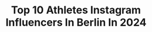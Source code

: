 ---
title: Top 10 Athletes Instagram Influencers In Berlin In 2024
description: >-
  Find top athletes Instagram influencers in Berlin in 2024. Most popular hashtags: #athlete #berlin #training #olympics.
platform: Instagram
hits: 54
text_top: See the best Instagram profiles on inBeat.
text_bottom: Our search engine holds 54 Instagram influencers like this in Berlin, Germany for you to work with.
profiles:
  - username: "bgirljilou"
    fullname: >-
      Jilou
    bio: >-
      @nike sponsored athlete 2x 🥉World championships ‘21 ‘19 2x 🥇Red Bull BC One 🇩🇪 ‘23 ‘21 2x 🥇German champ ‘23 ‘21 Nike WAYWO x Jilou
    location: "Germany"
    followers: 102824
    engagement: 265
    commentsToLikes: 0.022115
    id: ck138e9lnftb40i19fj56b7fi
    verified: false
    hashtags: "#dancer, #bgirl, #dedication, #jilou"
  - username: "eric.muehle"
    fullname: >-
      sports photographer for life
    bio: >-
      ✖️𝐥𝐢𝐟𝐞 𝐚𝐭 𝟏/𝟏𝟎𝟎𝟎𝐭𝐡 𝐨𝐟 𝐚 𝐬𝐞𝐜𝐨𝐧𝐝 ✖️𝐟𝐫𝐞𝐞𝐥𝐚𝐧𝐜𝐞𝐫 𝐟𝐨𝐫 @gettysport ✖️𝐚𝐦𝐛𝐚𝐬𝐬𝐚𝐝𝐨𝐫 @affenhand ✖️𝐚𝐰𝐚𝐫𝐝 𝐰𝐢𝐧𝐧𝐞𝐫 ✖️𝐞𝐱 𝐛𝐚𝐥𝐥𝐞𝐫🏈 ✖️𝐢𝐧 𝐥𝐨𝐯𝐞 𝐰𝐢𝐭𝐡 @maryxloves ✖️𝐛𝐞𝐫𝐥𝐢𝐧
    location: "Germany"
    followers: 9152
    engagement: 572
    commentsToLikes: 0.038466
    id: ckaowsgw9a8zr0i78jelzi1st
    verified: false
    hashtags: "#gymnastics, #corona, #fitfamgermany, #running"
  - username: "sandra_ittlinger"
    fullname: >-
      Sandra Ittlinger
    bio: >-
      🏐 Beach Volleyball Athlete for Team GER @behrensittlinger 👩🏼‍🎓 Psychology Graduate 📍 Berlin / The Hague
    location: "Germany"
    followers: 17763
    engagement: 1081
    commentsToLikes: 0.017692
    id: ck5hrge7duu5a0i11tnshfc30
    verified: true
    hashtags: "#beachvolleyball, #team, #summer, #tournament"
  - username: "yul_oeltze"
    fullname: >-
      ⓎⓊⓁ ⓄⒺⓁⓉⓏⒺ
    bio: >-
      2x European Champion 🥇🥇 2x World Champion 🥇🥇 @foodspring -15% —> yulFSG @gymshark link below ♥️Magdeburg💚
    location: "Germany"
    followers: 32776
    engagement: 738
    commentsToLikes: 0.007734
    id: ck5chndxar3o80i113smsylgm
    verified: false
    hashtags: "#sport, #couplegoals, #training, #foodspring"
  - username: "elena_krawzow"
    fullname: >-
      Elena Krawzow
    bio: >-
      #teamkrawzow 💼 management: info@hd-swim.de 🏊🏼‍♀️ paralympic swimmer 🌍 world champion & world record holder 🇩🇪 berliner schwimmteam
    location: "Germany"
    followers: 32541
    engagement: 345
    commentsToLikes: 0.032210
    id: ck6tnfiah9qih0j71n6cqcu46
    verified: false
    hashtags: "#athlete, #trainingcamp, #trainingslager, #swimmergirl"
  - username: "__julianweber__"
    fullname: >-
      Julian Weber
    bio: >-
      Olympic finalist - Rio 2016 JAVELIN THROW 🏋🏼‍♂️26 y/o 📍Berlin/Potsdam/Mainz Team @gradeonenutrition Rabatt Code: julian20
    location: "Germany"
    followers: 10370
    engagement: 953
    commentsToLikes: 0.006620
    id: ck6twmxgfsxcy0j71lti097g9
    verified: false
    hashtags: "#roadtotokyo, #workout, #support, #allin"
  - username: "lisakwayie"
    fullname: >-
      Lisa Marie Kwayie🕊
    bio: >-
      berlin| german sprinter| @adidas_de athlete great things never came from comfort zones
    location: "Germany"
    followers: 11320
    engagement: 1354
    commentsToLikes: 0.022348
    id: ck0u94i3e8ysw0i19uqfz4v8o
    verified: false
    hashtags: "#teamlisa, #roadtotokyo, #tokyo2020ne, #adidas"
  - username: "kevin_kuske"
    fullname: >-
      KEᐯIᑎ KᑌᔕKE
    bio: >-
      TᖇᗩIᑎEᖇ 🏋🏽 ᗩTᕼᒪETIᑕ ᑕOᗩᑕᕼ ᗷOᗷᔕᑭOᖇT 🏃🏽🇩🇪 🥇4 x ᏫᒪᎩᗰᑭiᑕ ᑕᕼᗩᗰᑭισᑎ 🥈2 x ᏫᒪᎩᗰᑭiᑕ ᗰᏋᎴᎯᒪ 🏆7 x ᗯOᖇᒪᗪ ᑕᕼᗩᗰᑭIOᑎ 🔥ᐯ OᒪYᗰᑭIᑕ GᗩᗰEᔕ🌿 💊 ᖇEᗩᒪ ᔕᑌᑭᑭᔕ ᗯIᑎᑎEᖇᔕᖴOOᗪ 🔒👨‍👩‍👦
    location: "Germany"
    followers: 14215
    engagement: 407
    commentsToLikes: 0.000638
    id: ck5hclmdmipgx0i111kio4m57
    verified: true
    hashtags: "#olympicchampion, #olympia, #oly, #olylegend"
  - username: "fotorunners.es"
    fullname: >-
      Fotorunners
    bio: >-
      📸 sport photographer World Athletics Photograph of the year 2018 World Athletics Photograph of the year 2019 📖 we tell stories with our images.
    location: "Germany"
    followers: 34024
    engagement: 310
    commentsToLikes: 0.026081
    id: ck14h0giq7xbf0i19fmd5m70o
    verified: false
    hashtags: "#polevault, #athletics, #trackandfield, #atletismo"
  - username: "lara_lessmann"
    fullname: >-
      Lara Lessmann
    bio: >-
      BMX athlete🌍🌴 23yo follow your dreams ☾ |olympian WC:3x🥇4x🥈3x🥉WORLDS🥈EC: 2x🥈 @redbullgermany @vans_europe @oakley @totalbmx @ridetsg @kunstformbmxshop
    location: "Germany"
    followers: 94219
    engagement: 815
    commentsToLikes: 0.011305
    id: ck0u8lcq07mx10i19iize428i
    verified: false
    hashtags: "#bmxgirl, #bmx, #olympics, #bmxfreestyle"
---